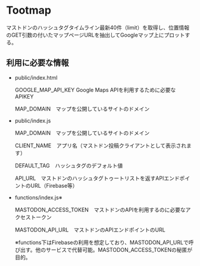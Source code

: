 # Tootmap
マストドンのハッシュタグタイムライン最新40件（limit）を取得し、位置情報のGET引数の付いたマップページURLを抽出してGoogleマップ上にプロットする。

## 利用に必要な情報

* public/index.html

  GOOGLE_MAP_API_KEY Google Maps APIを利用するために必要なAPIKEY

  MAP_DOMAIN　マップを公開しているサイトのドメイン

* public/index.js

  MAP_DOMAIN　マップを公開しているサイトのドメイン

  CLIENT_NAME　アプリ名（マストドン投稿クライアントとして表示されます）

  DEFAULT_TAG　ハッシュタグのデフォルト値

  API_URL　マストドンのハッシュタグトゥートリストを返すAPIエンドポイントのURL（Firebase等）

* functions/index.js※

  MASTODON_ACCESS_TOKEN　マストドンのAPIを利用するのに必要なアクセストークン

  MASTODON_API_URL　マストドンのAPIエンドポイントのURL

  ※functions下はFirebaseの利用を想定しており、MASTODON_API_URLで呼び出す。他のサービスで代替可能。MASTODON_ACCESS_TOKENの秘匿が目的。